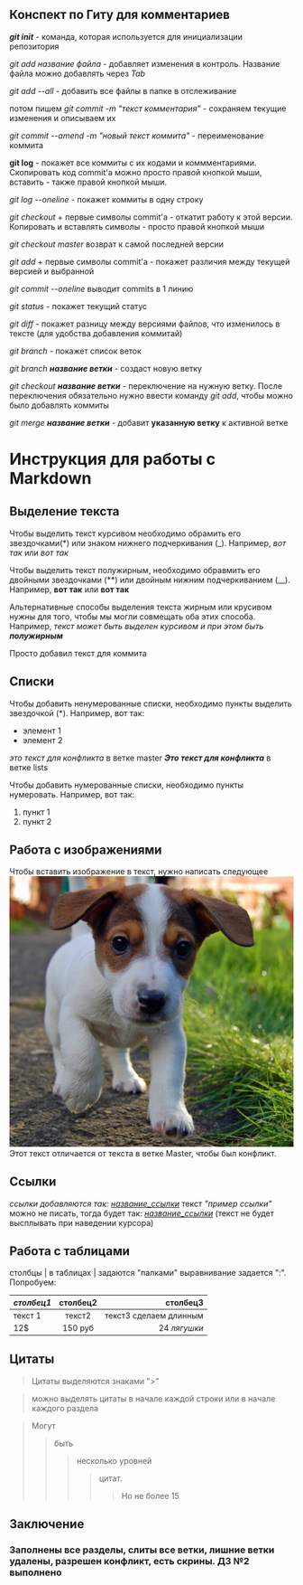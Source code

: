 ## Конспект по Гиту для комментариев
***git init*** - команда, которая используется для инициализации репозитория

*git add название файла* - добавляет изменения в контроль. Название файла можно добавлять через *Tab*

*git add --all* - добавить все файлы в папке в отслеживание

потом пишем *git commit -m "текст комментария"* - сохраняем текущие изменения и описываем их

*git commit --amend -m "новый текст коммита"* - переименование коммита

**git log** - покажет все коммиты с их кодами и коммментариями. Скопировать код commit'a можно просто правой кнопкой мыши, вставить - также правой кнопкой мыши.

*git log --oneline* - покажет коммиты в одну строку 

*git checkout* + первые символы commit'a - откатит работу к этой версии. Копировать и вставлять символы - просто правой кнопкой мыши

*git checkout master* возврат к самой последней версии

*git add* + первые символы commit'a - покажет различия между текущей версией и выбранной

*git commit --oneline* выводит commits в 1 линию

*git status* - покажет текущий статус

*git diff* - покажет разницу между версиями файлов, что изменилось в тексте (для удобства добавления коммитай)

*git branch* - покажет список веток

*git branch __название ветки__* - создаст новую ветку 

*git checkout __название ветки__* - переключение на нужную ветку. После переключения обязательно нужно ввести команду *git add*, чтобы можно было добавлять коммиты

*git merge __название ветки__* - добавит __указанную ветку__ к активной ветке  



# Инструкция для работы с Markdown

## Выделение текста

Чтобы выделить текст курсивом необходимо обрамить его звездочками(*) или знаком нижнего подчеркивания (_). Например, *вот так* или _вот так_

Чтобы выделить текст полужирным, необходимо обравмить его двойными звездочками (**) или двойным нижним подчеркиванием (__). Например, **вот так** или __вот так__

Альтернативные способы выделения текста жирным или крусивом нужны для того, чтобы мы могли совмещать оба этих способа. Например, *текст может быть выделен курсивом и при этом быть __полужирным__*

Просто добавил текст для коммита

## Списки

Чтобы добавить ненумерованные списки, необходимо пункты выделить звездочкой (*).
Например, вот так:
* элемент 1
* элемент 2

_это текст для конфликта_ в ветке master
_**Это текст для конфликта**_ в ветке lists

Чтобы добавить нумерованные списки, необходимо пункты нумеровать. Например, вот так:
1. пункт 1
2. пункт 2


## Работа с изображениями

Чтобы вставить изображение в текст, нужно  написать следующее _![клевый щен](puppy.jpg)_
Этот текст отличается от текста в ветке Master, чтобы был конфликт. 

## Ссылки

*ссылки добавляются так:*
_[название_ссылки](example.ru "пример ссылки")_
текст _"пример ссылки"_ можно не писать, тогда будет так: _[название_ссылки](example.ru)_ (текст не будет высплывать при наведении курсора)



## Работа с таблицами
столбцы | в таблицах | задаются "палками"
выравнивание задается ":". Попробуем:

|_столбец1_|**столбец2**|столбец3|
|:---  | :---: | ---:|
текст 1 | текст2 | текст3 сделаем длинным|
12$|150 руб| 24 _лягушки_



## Цитаты

>Цитаты
>выделяются
>знаками ">"

> можно выделять цитаты в начале каждой строки или в начале каждого раздела

> Могут
>> быть
>>> несколько уровней
>>>> цитат.
>>>>> Но не более 15

## Заключение

### Заполнены все разделы, слиты все ветки, лишние ветки удалены, разрешен конфликт, есть скрины. ДЗ №2 выполнено